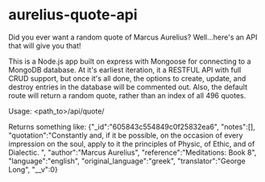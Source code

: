# aurelius-quote-api
Did you ever want a random quote of Marcus Aurelius? Well...here's an API that will give you that!

This is a Node.js app built on express with Mongoose for connecting to a MongoDB database.
At it's earliest iteration, it a RESTFUL API with full CRUD support, but once it's all done, the options to create, update, and destroy entries in the database will be commented out.
Also, the default route will return a random quote, rather than an index of all 496 quotes.  

Usage:
<path_to>/api/quote/

Returns something like: 
{"_id":"605843c554849c0f25832ea6",
"notes":[],
"quotation":"Constantly and, if it be possible, on the occasion of every impression on the soul, apply to it the principles of Physic, of Ethic, and of Dialectic. ",
"author":"Marcus Aurelius",
"reference":"Meditations: Book 8",
"language":"english",
"original_language":"greek",
"translator":"George Long",
"__v":0}
